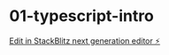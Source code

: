 # 01-typescript-intro

[Edit in StackBlitz next generation editor ⚡️](https://stackblitz.com/~/github.com/Tobal1991/01-typescript-intro)